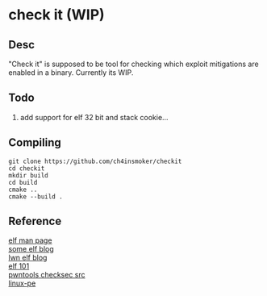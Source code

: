 <h1>check it (WIP)</h1>

## Desc
<p>"Check it" is supposed to be tool for checking which exploit mitigations are enabled in a binary. Currently its WIP.</p>

## Todo
1. add support for elf 32 bit and stack cookie...

## Compiling
```
git clone https://github.com/ch4insmoker/checkit
cd checkit
mkdir build
cd build
cmake ..
cmake --build .
```

## Reference
<a href="https://man7.org/linux/man-pages/man5/elf.5.html">elf man page</a>
<br>
<a href="https://stevens.netmeister.org/631/elf.html">some elf blog</a>
<br>
<a href="https://lwn.net/Articles/631631/">lwn elf blog</a>
<br>
<a href="https://intezer.com/blog/research/executable-linkable-format-101-part1-sections-segments/">elf 101 </a>
<br>
<a href="https://github.com/Gallopsled/pwntools/blob/dev/pwnlib/elf/elf.py">pwntools checksec src </a>
<br>
<a href="https://github.com/can1357/linux-pe">linux-pe</a>
